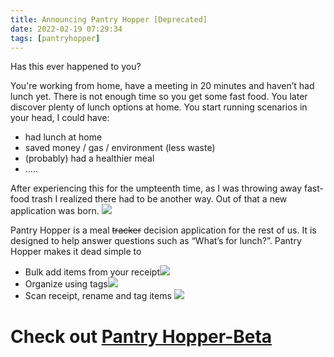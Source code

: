 ```yaml
---
title: Announcing Pantry Hopper [Deprecated]
date: 2022-02-19 07:29:34
tags: [pantryhopper]
---
```


Has this ever happened to you? 

You're working from home, have a meeting in 20 minutes and haven’t had lunch yet. There is not enough time so you get some fast food. You later discover plenty of lunch options at home. You start running scenarios in your head, I could have:
- had lunch at home
- saved money / gas / environment (less waste)
- (probably) had a healthier meal
- …..

After experiencing this for the umpteenth time, as I was throwing away fast-food trash I realized there had to be another way. 
Out of that a new application was born.
[![](/images/kostanza.jpg)]()


Pantry Hopper is a meal ~~tracker~~ decision application for the rest of us. It is designed to help answer questions such as “What’s for lunch?”. Pantry Hopper makes it dead simple to

 - Bulk add items from your receipt[![](/images/scan.gif)]()
 - Organize using tags[![](/images/tags.gif)]()
 - Scan receipt, rename and tag items [![](/images/smart_scan.jpg)]()

# Check out [Pantry Hopper-Beta](https://staging.pantryhopper.com)
